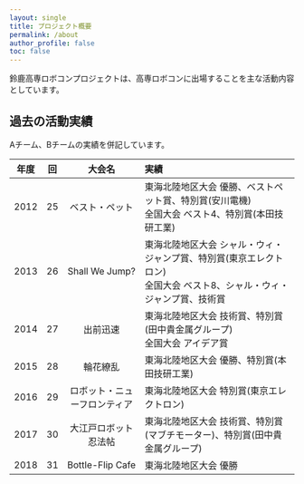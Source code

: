 ```yaml
---
layout: single
title: プロジェクト概要
permalink: /about
author_profile: false
toc: false
---
```


鈴鹿高専ロボコンプロジェクトは、高専ロボコンに出場することを主な活動内容としています。

## 過去の活動実績
Aチーム、Bチームの実績を併記しています。

| 年度 | 回 | 大会名 | 実績 |
| :-: | :-: | :-: | :-- |
| 2012 | 25 | ベスト・ペット | 東海北陸地区大会 優勝、ベストペット賞、特別賞(安川電機) <br> 全国大会 ベスト4、特別賞(本田技研工業)|
| 2013 | 26 | Shall We Jump? | 東海北陸地区大会 シャル・ウィ・ジャンプ賞、特別賞(東京エレクトロン) <br> 全国大会 ベスト8、シャル・ウィ・ジャンプ賞、技術賞 |
| 2014 | 27 | 出前迅速 | 東海北陸地区大会 技術賞、特別賞(田中貴金属グループ) <br> 全国大会 アイデア賞 |
| 2015 | 28 | 輪花繚乱 | 東海北陸地区大会 優勝、特別賞(本田技研工業) |
| 2016 | 29 | ロボット・ニューフロンティア | 東海北陸地区大会 特別賞(東京エレクトロン) |
| 2017 | 30 | 大江戸ロボット忍法帖 | 東海北陸地区大会 技術賞、特別賞(マブチモーター)、特別賞(田中貴金属グループ) |
| 2018 | 31 | Bottle-Flip Cafe | 東海北陸地区大会 優勝 |